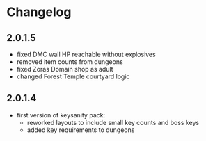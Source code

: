 # Changelog

## 2.0.1.5

- fixed DMC wall HP reachable without explosives
- removed item counts from dungeons
- fixed Zoras Domain shop as adult
- changed Forest Temple courtyard logic

## 2.0.1.4

- first version of keysanity pack:
  - reworked layouts to include small key counts and boss keys
  - added key requirements to dungeons